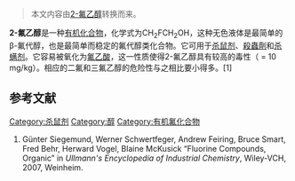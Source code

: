 > 本文内容由[2-氟乙醇](https://zh.wikipedia.org/wiki/2-氟乙醇)转换而来。


**2-氟乙醇**是一种[有机化合物](../Page/有机化合物.md "wikilink")，化学式为CH<sub>2</sub>FCH<sub>2</sub>OH，这种无色液体是最简单的β-氟代醇，也是最简单而稳定的氟代醇类化合物。它可用于[杀鼠剂](https://zh.wikipedia.org/wiki/杀鼠剂 "wikilink")、[殺蟲劑](../Page/殺蟲劑.md "wikilink")和[杀螨剂](https://zh.wikipedia.org/wiki/杀螨剂 "wikilink")。它容易被氧化为[氟乙酸](../Page/氟乙酸.md "wikilink")，这一性质使得2-氟乙醇具有较高的毒性（ = 10 mg/kg）。相应的二氟和三氟乙醇的危险性与之相比要小得多。\[1\]

## 参考文献

[Category:杀鼠剂](https://zh.wikipedia.org/wiki/Category:杀鼠剂 "wikilink") [Category:醇](https://zh.wikipedia.org/wiki/Category:醇 "wikilink") [Category:有机氟化合物](https://zh.wikipedia.org/wiki/Category:有机氟化合物 "wikilink")

1.  Günter Siegemund, Werner Schwertfeger, Andrew Feiring, Bruce Smart, Fred Behr, Herward Vogel, Blaine McKusick “Fluorine Compounds, Organic” in *Ullmann's Encyclopedia of Industrial Chemistry*, Wiley-VCH, 2007, Weinheim.